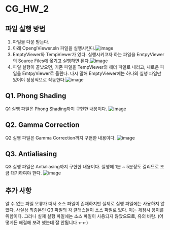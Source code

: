 # CG_HW_2

## 파일 실행 방법
1. 파일을 다운 받는다.
2. 아래 OpenglViewer.sln 파일을 실행시킨다.![image](https://github.com/user-attachments/assets/65efa434-0a58-451f-9053-038814e3b0a4)
3. EmptyViewer와 TempViewer가 있다. 실행시키고자 하는 파일을 EmtpyViewer의 Source Files에 옮기고 실행하면 된다.![image](https://github.com/user-attachments/assets/c251cf0e-0d8b-49c4-b010-4cadc77994ec)
4. 파일 실행이 끝났으면, 기존 파일을 TempViewer의 헤더 파일로 내리고, 새로운 파일을 EmtpyViewer로 올린다. 다시 말해 EmptyViewer에는 하나의 실행 파일만 있어야 정상적으로 작동한다.![image](https://github.com/user-attachments/assets/ad77c722-a645-462f-8113-eb0f016cb707)


## Q1. Phong Shading
Q1 실행 파일은 Phong Shading까지 구현한 내용이다.
![image](https://github.com/user-attachments/assets/4892ea8e-6f9a-418c-80ce-08e992428ef0)

## Q2. Gamma Correction
Q2 실행 파일은 Gamma Correction까지 구현한 내용이다.
![image](https://github.com/user-attachments/assets/d2381455-5d00-4744-a782-6ec42d9f7483)

## Q3. Antialiasing
Q3 실행 파일은 Antialiasing까지 구현한 내용이다.
실행에 1분 ~ 5분정도 걸리므로 조금 대기하여야 한다.
![image](https://github.com/user-attachments/assets/a9d514af-789d-40d8-ad1f-78198d91b3a9)


## 추가 사항
알 수 없는 파일 오류가 떠서 소스 파일이 존재하지만 실제로 실행 파일에는 사용하지 않았다.
사실상 최종본인 Q3 파일의 각 클래스들이 소스 파일로 있다. 이는 체점시 용이를 위함이다.
그러나 실제 실행 파일에는 소스 파일이 사용되지 않았으므로, 유의 바람.
(어떻게든 해결해 보려 했는데 잘 안됩니다 ㅠㅠ)
